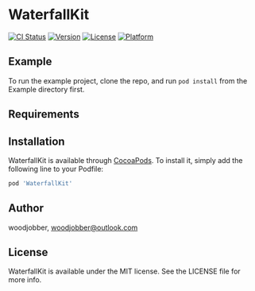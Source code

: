 # WaterfallKit

[![CI Status](https://img.shields.io/travis/woodjobber/WaterfallKit.svg?style=flat)](https://travis-ci.org/woodjobber/WaterfallKit)
[![Version](https://img.shields.io/cocoapods/v/WaterfallKit.svg?style=flat)](https://cocoapods.org/pods/WaterfallKit)
[![License](https://img.shields.io/cocoapods/l/WaterfallKit.svg?style=flat)](https://cocoapods.org/pods/WaterfallKit)
[![Platform](https://img.shields.io/cocoapods/p/WaterfallKit.svg?style=flat)](https://cocoapods.org/pods/WaterfallKit)

## Example

To run the example project, clone the repo, and run `pod install` from the Example directory first.

## Requirements

## Installation

WaterfallKit is available through [CocoaPods](https://cocoapods.org). To install
it, simply add the following line to your Podfile:

```ruby
pod 'WaterfallKit'
```

## Author

woodjobber, woodjobber@outlook.com

## License

WaterfallKit is available under the MIT license. See the LICENSE file for more info.
